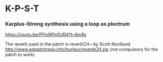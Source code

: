 # K-P-S-T
### Karplus-Strong synthesis using a loop as plectrum

https://youtu.be/PFloWFe5UR4?t=6m8s

The reverb used in the patch is reverbCH~ by Scott Nordlund
http://www.pdpatchrepo.info/hurleur/reverbCH.zip
(not compulsory for the patch to work)

